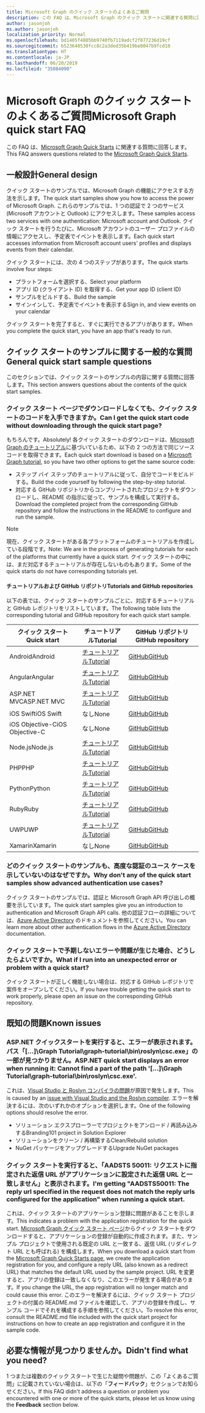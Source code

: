 ```yaml
---
title: Microsoft Graph のクイック スタートのよくあるご質問
description: この FAQ は、Microsoft Graph のクイック スタートに関連する質問に回答します。
author: jasonjoh
ms.author: jasonjoh
localization_priority: Normal
ms.openlocfilehash: bd1405f4805bb9740fb7119adcf2f877236d19cf
ms.sourcegitcommit: b523648530fcc8c2a3ded35b419be8047b9fcd10
ms.translationtype: HT
ms.contentlocale: ja-JP
ms.lasthandoff: 06/20/2019
ms.locfileid: "35084090"
---
```

# <a name="microsoft-graph-quick-start-faq"></a><span data-ttu-id="4aac7-103">Microsoft Graph のクイック スタートのよくあるご質問</span><span class="sxs-lookup"><span data-stu-id="4aac7-103">Microsoft Graph quick start FAQ</span></span>

<span data-ttu-id="4aac7-104">この FAQ は、[Microsoft Graph Quick Starts](https://developer.microsoft.com/graph/quick-start) に関連する質問に回答します。</span><span class="sxs-lookup"><span data-stu-id="4aac7-104">This FAQ answers questions related to the [Microsoft Graph Quick Starts](https://developer.microsoft.com/graph/quick-start).</span></span>

## <a name="general-design"></a><span data-ttu-id="4aac7-105">一般設計</span><span class="sxs-lookup"><span data-stu-id="4aac7-105">General design</span></span>

<span data-ttu-id="4aac7-106">クイック スタートのサンプルでは、Microsoft Graph の機能にアクセスする方法を示します。</span><span class="sxs-lookup"><span data-stu-id="4aac7-106">The quick start samples show you how to access the power of Microsoft Graph.</span></span> <span data-ttu-id="4aac7-107">これらのサンプルでは、1 つの認証で 2 つのサービス (Microsoft アカウントと Outlook) にアクセスします。</span><span class="sxs-lookup"><span data-stu-id="4aac7-107">These samples access two services with one authentication: Microsoft account and Outlook.</span></span> <span data-ttu-id="4aac7-108">クイック スタートを行うたびに、Microsoft アカウントのユーザー プロファイルの情報にアクセスし、予定表でイベントを表示します。</span><span class="sxs-lookup"><span data-stu-id="4aac7-108">Each quick start accesses information from Microsoft account users' profiles and displays events from their calendar.</span></span>

<span data-ttu-id="4aac7-109">クイック スタートには、次の 4 つのステップがあります。</span><span class="sxs-lookup"><span data-stu-id="4aac7-109">The quick starts involve four steps:</span></span>

- <span data-ttu-id="4aac7-110">プラットフォームを選択する、</span><span class="sxs-lookup"><span data-stu-id="4aac7-110">Select your platform</span></span>
- <span data-ttu-id="4aac7-111">アプリ ID (クライアント ID) を取得する、</span><span class="sxs-lookup"><span data-stu-id="4aac7-111">Get your app ID (client ID)</span></span>
- <span data-ttu-id="4aac7-112">サンプルをビルドする、</span><span class="sxs-lookup"><span data-stu-id="4aac7-112">Build the sample</span></span>
- <span data-ttu-id="4aac7-113">サインインして、予定表でイベントを表示する</span><span class="sxs-lookup"><span data-stu-id="4aac7-113">Sign in, and view events on your calendar</span></span>

<span data-ttu-id="4aac7-114">クイック スタートを完了すると、すぐに実行できるアプリがあります。</span><span class="sxs-lookup"><span data-stu-id="4aac7-114">When you complete the quick start, you have an app that's ready to run.</span></span>

## <a name="general-quick-start-sample-questions"></a><span data-ttu-id="4aac7-115">クイック スタートのサンプルに関する一般的な質問</span><span class="sxs-lookup"><span data-stu-id="4aac7-115">General quick start sample questions</span></span>

<!-- markdownlint-disable MD026 -->

<span data-ttu-id="4aac7-116">このセクションでは、クイック スタートのサンプルの内容に関する質問に回答します。</span><span class="sxs-lookup"><span data-stu-id="4aac7-116">This section answers questions about the contents of the quick start samples.</span></span>

### <a name="can-i-get-the-quick-start-code-without-downloading-through-the-quick-start-page"></a><span data-ttu-id="4aac7-117">クイック スタート ページでダウンロードしなくても、クイック スタートのコードを入手できますか。</span><span class="sxs-lookup"><span data-stu-id="4aac7-117">Can I get the quick start code without downloading through the quick start page?</span></span>

<span data-ttu-id="4aac7-118">もちろんです。</span><span class="sxs-lookup"><span data-stu-id="4aac7-118">Absolutely!</span></span> <span data-ttu-id="4aac7-119">各クイック スタートのダウンロードは、[Microsoft Graph のチュートリアル](tutorials.md)に基づいているため、以下の 2 つの方法で同じソース コードを取得できます。</span><span class="sxs-lookup"><span data-stu-id="4aac7-119">Each quick start download is based on a [Microsoft Graph tutorial](tutorials.md), so you have two other options to get the same source code:</span></span>

- <span data-ttu-id="4aac7-120">ステップ バイ ステップのチュートリアルに従って、自分でコードをビルドする。</span><span class="sxs-lookup"><span data-stu-id="4aac7-120">Build the code yourself by following the step-by-step tutorial.</span></span>
- <span data-ttu-id="4aac7-121">対応する GitHub リポジトリからコンプリートされたプロジェクトをダウンロードし、README の指示に従って、サンプルを構成して実行する。</span><span class="sxs-lookup"><span data-stu-id="4aac7-121">Download the completed project from the corresponding GitHub repository and follow the instructions in the README to configure and run the sample.</span></span>

> [!NOTE]
> <span data-ttu-id="4aac7-122">現在、クイック スタートがある各プラットフォームのチュートリアルを作成している段階です。</span><span class="sxs-lookup"><span data-stu-id="4aac7-122">Note: We are in the process of generating tutorials for each of the platforms that currently have a quick start.</span></span> <span data-ttu-id="4aac7-123">クイック スタートの中には、まだ対応するチュートリアルが存在しないものもあります。</span><span class="sxs-lookup"><span data-stu-id="4aac7-123">Some of the quick starts do not have corresponding tutorials yet.</span></span>

#### <a name="tutorials-and-github-repositories"></a><span data-ttu-id="4aac7-124">チュートリアルおよび GitHub リポジトリ</span><span class="sxs-lookup"><span data-stu-id="4aac7-124">Tutorials and GitHub repositories</span></span>

<span data-ttu-id="4aac7-125">以下の表では、クイック スタートのサンプルごとに、対応するチュートリアルと GitHub レポジトリをリストしています。</span><span class="sxs-lookup"><span data-stu-id="4aac7-125">The following table lists the corresponding tutorial and GitHub repository for each quick start sample.</span></span>

| <span data-ttu-id="4aac7-126">クイック スタート</span><span class="sxs-lookup"><span data-stu-id="4aac7-126">Quick start</span></span> | <span data-ttu-id="4aac7-127">チュートリアル</span><span class="sxs-lookup"><span data-stu-id="4aac7-127">Tutorial</span></span> | <span data-ttu-id="4aac7-128">GitHub リポジトリ</span><span class="sxs-lookup"><span data-stu-id="4aac7-128">GitHub repository</span></span> |
|-------------|----------|-------------------|
| <span data-ttu-id="4aac7-129">Android</span><span class="sxs-lookup"><span data-stu-id="4aac7-129">Android</span></span> | [<span data-ttu-id="4aac7-130">チュートリアル</span><span class="sxs-lookup"><span data-stu-id="4aac7-130">Tutorial</span></span>](/graph/tutorials/android) | [<span data-ttu-id="4aac7-131">GitHub</span><span class="sxs-lookup"><span data-stu-id="4aac7-131">GitHub</span></span>](https://github.com/microsoftgraph/android-java-connect-sample) |
| <span data-ttu-id="4aac7-132">Angular</span><span class="sxs-lookup"><span data-stu-id="4aac7-132">Angular</span></span> | [<span data-ttu-id="4aac7-133">チュートリアル</span><span class="sxs-lookup"><span data-stu-id="4aac7-133">Tutorial</span></span>](/graph/tutorials/angular) | [<span data-ttu-id="4aac7-134">GitHub</span><span class="sxs-lookup"><span data-stu-id="4aac7-134">GitHub</span></span>](https://github.com/microsoftgraph/msgraph-training-angularspa) |
| <span data-ttu-id="4aac7-135">ASP.NET MVC</span><span class="sxs-lookup"><span data-stu-id="4aac7-135">ASP.NET MVC</span></span> | [<span data-ttu-id="4aac7-136">チュートリアル</span><span class="sxs-lookup"><span data-stu-id="4aac7-136">Tutorial</span></span>](/graph/tutorials/aspnet) | [<span data-ttu-id="4aac7-137">GitHub</span><span class="sxs-lookup"><span data-stu-id="4aac7-137">GitHub</span></span>](https://github.com/microsoftgraph/msgraph-training-aspnetmvcapp) |
| <span data-ttu-id="4aac7-138">iOS Swift</span><span class="sxs-lookup"><span data-stu-id="4aac7-138">iOS Swift</span></span> | <span data-ttu-id="4aac7-139">なし</span><span class="sxs-lookup"><span data-stu-id="4aac7-139">None</span></span> | [<span data-ttu-id="4aac7-140">GitHub</span><span class="sxs-lookup"><span data-stu-id="4aac7-140">GitHub</span></span>](https://github.com/microsoftgraph/ios-swift-connect-sample) |
| <span data-ttu-id="4aac7-141">iOS Objective-C</span><span class="sxs-lookup"><span data-stu-id="4aac7-141">iOS Objective-C</span></span> | <span data-ttu-id="4aac7-142">なし</span><span class="sxs-lookup"><span data-stu-id="4aac7-142">None</span></span> | [<span data-ttu-id="4aac7-143">GitHub</span><span class="sxs-lookup"><span data-stu-id="4aac7-143">GitHub</span></span>](https://github.com/microsoftgraph/ios-objectivec-connect-rest-sample) |
| <span data-ttu-id="4aac7-144">Node.js</span><span class="sxs-lookup"><span data-stu-id="4aac7-144">Node.js</span></span> | [<span data-ttu-id="4aac7-145">チュートリアル</span><span class="sxs-lookup"><span data-stu-id="4aac7-145">Tutorial</span></span>](/graph/tutorials/node) | [<span data-ttu-id="4aac7-146">GitHub</span><span class="sxs-lookup"><span data-stu-id="4aac7-146">GitHub</span></span>](https://github.com/microsoftgraph/msgraph-training-nodeexpressapp) |
| <span data-ttu-id="4aac7-147">PHP</span><span class="sxs-lookup"><span data-stu-id="4aac7-147">PHP</span></span> | [<span data-ttu-id="4aac7-148">チュートリアル</span><span class="sxs-lookup"><span data-stu-id="4aac7-148">Tutorial</span></span>](/graph/tutorials/php) | [<span data-ttu-id="4aac7-149">GitHub</span><span class="sxs-lookup"><span data-stu-id="4aac7-149">GitHub</span></span>](https://github.com/microsoftgraph/msgraph-training-phpapp) |
| <span data-ttu-id="4aac7-150">Python</span><span class="sxs-lookup"><span data-stu-id="4aac7-150">Python</span></span> | [<span data-ttu-id="4aac7-151">チュートリアル</span><span class="sxs-lookup"><span data-stu-id="4aac7-151">Tutorial</span></span>](/graph/tutorials/python) | [<span data-ttu-id="4aac7-152">GitHub</span><span class="sxs-lookup"><span data-stu-id="4aac7-152">GitHub</span></span>](https://github.com/microsoftgraph/msgraph-training-pythondjangoapp) |
| <span data-ttu-id="4aac7-153">Ruby</span><span class="sxs-lookup"><span data-stu-id="4aac7-153">Ruby</span></span> | [<span data-ttu-id="4aac7-154">チュートリアル</span><span class="sxs-lookup"><span data-stu-id="4aac7-154">Tutorial</span></span>](/graph/tutorials/ruby) | [<span data-ttu-id="4aac7-155">GitHub</span><span class="sxs-lookup"><span data-stu-id="4aac7-155">GitHub</span></span>](https://github.com/microsoftgraph/msgraph-training-rubyrailsapp) |
| <span data-ttu-id="4aac7-156">UWP</span><span class="sxs-lookup"><span data-stu-id="4aac7-156">UWP</span></span> | [<span data-ttu-id="4aac7-157">チュートリアル</span><span class="sxs-lookup"><span data-stu-id="4aac7-157">Tutorial</span></span>](/graph/tutorials/uwp) | [<span data-ttu-id="4aac7-158">GitHub</span><span class="sxs-lookup"><span data-stu-id="4aac7-158">GitHub</span></span>](https://github.com/microsoftgraph/msgraph-training-uwp) |
| <span data-ttu-id="4aac7-159">Xamarin</span><span class="sxs-lookup"><span data-stu-id="4aac7-159">Xamarin</span></span> | <span data-ttu-id="4aac7-160">なし</span><span class="sxs-lookup"><span data-stu-id="4aac7-160">None</span></span> | [<span data-ttu-id="4aac7-161">GitHub</span><span class="sxs-lookup"><span data-stu-id="4aac7-161">GitHub</span></span>](https://github.com/microsoftgraph/xamarin-csharp-connect-sample) |

### <a name="why-dont-any-of-the-quick-start-samples-show-advanced-authentication-use-cases"></a><span data-ttu-id="4aac7-162">どのクイック スタートのサンプルも、高度な認証のユース ケースを示していないのはなぜですか。</span><span class="sxs-lookup"><span data-stu-id="4aac7-162">Why don't any of the quick start samples show advanced authentication use cases?</span></span>

<span data-ttu-id="4aac7-163">クイック スタートのサンプルでは、認証と Microsoft Graph API 呼び出しの概要を示しています。</span><span class="sxs-lookup"><span data-stu-id="4aac7-163">The quick start samples give you an introduction to authentication and Microsoft Graph API calls.</span></span> <span data-ttu-id="4aac7-164">他の認証フローの詳細については、[Azure Active Directory](/azure/active-directory/develop/authentication-scenarios) のドキュメントを参照してください。</span><span class="sxs-lookup"><span data-stu-id="4aac7-164">You can learn more about other authentication flows in the [Azure Active Directory](/azure/active-directory/develop/authentication-scenarios) documentation.</span></span>

### <a name="what-if-i-run-into-an-unexpected-error-or-problem-with-a-quick-start"></a><span data-ttu-id="4aac7-165">クイック スタートで予期しないエラーや問題が生じた場合、どうしたらよいですか。</span><span class="sxs-lookup"><span data-stu-id="4aac7-165">What if I run into an unexpected error or problem with a quick start?</span></span>

<span data-ttu-id="4aac7-166">クイック スタートが正しく機能しない場合は、対応する GitHub レポジトリで案件をオープンしてください。</span><span class="sxs-lookup"><span data-stu-id="4aac7-166">If you have trouble getting the quick start to work properly, please open an issue on the corresponding GitHub repository.</span></span>

## <a name="known-issues"></a><span data-ttu-id="4aac7-167">既知の問題</span><span class="sxs-lookup"><span data-stu-id="4aac7-167">Known issues</span></span>

### <a name="aspnet-quick-start-displays-an-error-when-running-it-cannot-find-a-part-of-the-path-graph-tutorialgraph-tutorialbinroslyncscexe"></a><span data-ttu-id="4aac7-168">ASP.NET クイックスタートを実行すると、エラーが表示されます。パス「[...]\Graph Tutorial\graph-tutorial\bin\roslyn\csc.exe」の一部が見つかりません。</span><span class="sxs-lookup"><span data-stu-id="4aac7-168">ASP.NET quick start displays an error when running it: Cannot find a part of the path '[...]\Graph Tutorial\graph-tutorial\bin\roslyn\csc.exe'.</span></span>

<span data-ttu-id="4aac7-169">これは、[Visual Studio と Roslyn コンパイラの問題](https://github.com/dotnet/roslyn/issues/15556)が原因で発生します。</span><span class="sxs-lookup"><span data-stu-id="4aac7-169">This is caused by an [issue with Visual Studio and the Roslyn compiler](https://github.com/dotnet/roslyn/issues/15556).</span></span> <span data-ttu-id="4aac7-170">エラーを解決するには、次のいずれかのオプションを選択します。</span><span class="sxs-lookup"><span data-stu-id="4aac7-170">One of the following options should resolve the error.</span></span>

- <span data-ttu-id="4aac7-171">ソリューション エクスプローラーでプロジェクトをアンロード / 再読み込みする</span><span class="sxs-lookup"><span data-stu-id="4aac7-171">Branding101 project in Solution Explorer</span></span>
- <span data-ttu-id="4aac7-172">ソリューションをクリーン / 再構築する</span><span class="sxs-lookup"><span data-stu-id="4aac7-172">Clean/Rebuild solution</span></span>
- <span data-ttu-id="4aac7-173">NuGet パッケージをアップグレードする</span><span class="sxs-lookup"><span data-stu-id="4aac7-173">Upgrade NuGet packages</span></span>

### <a name="im-getting-aadsts50011-the-reply-url-specified-in-the-request-does-not-match-the-reply-urls-configured-for-the-application-when-running-a-quick-start"></a><span data-ttu-id="4aac7-174">クイック スタートを実行すると、「AADSTS 50011: リクエストに指定された返信 URL がアプリケーションに設定された返信 URL と一致しません」と表示されます。</span><span class="sxs-lookup"><span data-stu-id="4aac7-174">I'm getting "AADSTS50011: The reply url specified in the request does not match the reply urls configured for the application" when running a quick start.</span></span>

<span data-ttu-id="4aac7-175">これは、クイック スタートのアプリケーション登録に問題があることを示します。</span><span class="sxs-lookup"><span data-stu-id="4aac7-175">This indicates a problem with the application registration for the quick start.</span></span> <span data-ttu-id="4aac7-176">[Microsoft Graph クイック スタート ページ](https://developer.microsoft.com/graph/quick-start)からクイック スタートをダウンロードすると、アプリケーションの登録が自動的に作成されます。また、サンプル プロジェクトで使用される既定の URL と一致する、返信 URL (リダイレクト URL とも呼ばれる) を構成します。</span><span class="sxs-lookup"><span data-stu-id="4aac7-176">When you download a quick start from the [Microsoft Graph Quick Starts page](https://developer.microsoft.com/graph/quick-start), we create the application registration for you, and configure a reply URL (also known as a redirect URL) that matches the default URL used by the sample project.</span></span> <span data-ttu-id="4aac7-177">URL を変更すると、アプリの登録は一致しなくなり、このエラーが発生する場合があります。</span><span class="sxs-lookup"><span data-stu-id="4aac7-177">If you change the URL, the app registration will no longer match and could cause this error.</span></span> <span data-ttu-id="4aac7-178">このエラーを解決するには、クイック スタート プロジェクトの付属の README.md ファイルを確認して、アプリの登録を作成し、サンプル コードでそれを構成する手順を参照してください。</span><span class="sxs-lookup"><span data-stu-id="4aac7-178">To resolve this error, consult the README.md file included with the quick start project for instructions on how to create an app registration and configure it in the sample code.</span></span>

## <a name="didnt-find-what-you-need"></a><span data-ttu-id="4aac7-179">必要な情報が見つかりませんか。</span><span class="sxs-lookup"><span data-stu-id="4aac7-179">Didn't find what you need?</span></span>

<span data-ttu-id="4aac7-180">1 つまたは複数のクイック スタートで生じた疑問や問題が、この「よくあるご質問」に記載されていない場合は、以下の「**フィードバック**」セクションでお知らせください。</span><span class="sxs-lookup"><span data-stu-id="4aac7-180">If this FAQ didn't address a question or problem you encountered with one or more of the quick starts, please let us know using the **Feedback** section below.</span></span>
